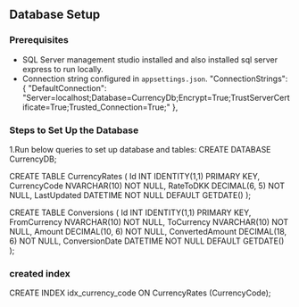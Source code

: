 ﻿## Database Setup

### Prerequisites
- SQL Server management studio installed  and also installed sql server express to run locally.
- Connection string configured in `appsettings.json`.
 "ConnectionStrings": {
        "DefaultConnection": "Server=localhost;Database=CurrencyDb;Encrypt=True;TrustServerCertificate=True;Trusted_Connection=True;"
    },

### Steps to Set Up the Database
1.Run below queries to set up database and tables:
   CREATE DATABASE CurrencyDB;

   CREATE TABLE CurrencyRates (
    Id INT IDENTITY(1,1) PRIMARY KEY,
    CurrencyCode NVARCHAR(10) NOT NULL,
    RateToDKK DECIMAL(6, 5) NOT NULL,
    LastUpdated DATETIME NOT NULL DEFAULT GETDATE()
);

CREATE TABLE Conversions (
    Id INT IDENTITY(1,1) PRIMARY KEY,
    FromCurrency NVARCHAR(10) NOT NULL,
    ToCurrency NVARCHAR(10) NOT NULL,
    Amount DECIMAL(10, 6) NOT NULL,
    ConvertedAmount DECIMAL(18, 6) NOT NULL,
    ConversionDate DATETIME NOT NULL DEFAULT GETDATE()
);

### created index
CREATE INDEX idx_currency_code ON CurrencyRates (CurrencyCode);
